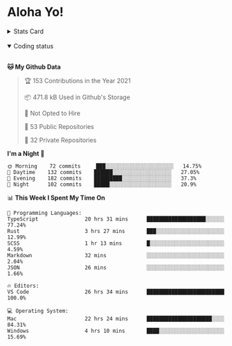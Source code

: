 # Aloha Yo!

<details>
<summary>Stats Card</summary>
 
[![Anurag's github stats](https://github-readme-stats.vercel.app/api?username=GarfieldZHU&show_icons=true&theme=tokyonight)](https://github.com/anuraghazra/github-readme-stats)
 
</details>

<br/>

<details open>

<summary>Coding status</summary>

<br/>

<!--START_SECTION:waka-->
**🐱 My Github Data** 

> 🏆 153 Contributions in the Year 2021
 > 
> 📦 471.8 kB Used in Github's Storage 
 > 
> 🚫 Not Opted to Hire
 > 
> 📜 53 Public Repositories 
 > 
> 🔑 32 Private Repositories  
 > 
**I'm a Night 🦉** 

```text
🌞 Morning    72 commits     ███░░░░░░░░░░░░░░░░░░░░░░   14.75% 
🌆 Daytime    132 commits    ██████░░░░░░░░░░░░░░░░░░░   27.05% 
🌃 Evening    182 commits    █████████░░░░░░░░░░░░░░░░   37.3% 
🌙 Night      102 commits    █████░░░░░░░░░░░░░░░░░░░░   20.9%

```


📊 **This Week I Spent My Time On** 

```text
💬 Programming Languages: 
TypeScript               20 hrs 31 mins      ███████████████████░░░░░░   77.24% 
Rust                     3 hrs 27 mins       ███░░░░░░░░░░░░░░░░░░░░░░   12.99% 
SCSS                     1 hr 13 mins        █░░░░░░░░░░░░░░░░░░░░░░░░   4.59% 
Markdown                 32 mins             ░░░░░░░░░░░░░░░░░░░░░░░░░   2.04% 
JSON                     26 mins             ░░░░░░░░░░░░░░░░░░░░░░░░░   1.66%

🔥 Editors: 
VS Code                  26 hrs 34 mins      █████████████████████████   100.0%

💻 Operating System: 
Mac                      22 hrs 24 mins      █████████████████████░░░░   84.31% 
Windows                  4 hrs 10 mins       ████░░░░░░░░░░░░░░░░░░░░░   15.69%

```


<!--END_SECTION:waka-->

</details>
